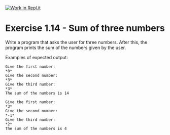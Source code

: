 [![Work in Repl.it](https://classroom.github.com/assets/work-in-replit-14baed9a392b3a25080506f3b7b6d57f295ec2978f6f33ec97e36a161684cbe9.svg)](https://classroom.github.com/online_ide?assignment_repo_id=5358154&assignment_repo_type=AssignmentRepo)
# Exercise 1.14 - Sum of three numbers

Write a program that asks the user for three numbers. After this, the program prints the sum of the numbers given by the user.

Examples of expected output:

```plaintext
Give the first number:
*8*
Give the second number:
*3*
Give the third number:
*3*
The sum of the numbers is 14
```

```plaintext
Give the first number:
*3*
Give the second number:
*-1*
Give the third number:
*2*
The sum of the numbers is 4
```
